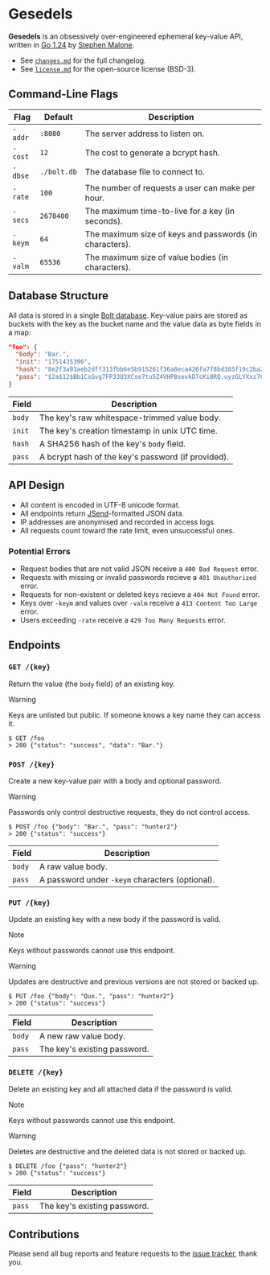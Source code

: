 # Gesedels

**Gesedels** is an obsessively over-engineered ephemeral key-value API, written in [Go 1.24][go] by [Stephen Malone][sm].

- See [`changes.md`][ch] for the full changelog.
- See [`license.md`][li] for the open-source license (BSD-3).

## Command-Line Flags

Flag    | Default     | Description
------- | ----------- | -----------
`-addr` | `:8080`     | The server address to listen on.
`-cost` | `12`        | The cost to generate a bcrypt hash.
`-dbse` | `./bolt.db` | The database file to connect to.
`-rate` | `100`       | The number of requests a user can make per hour.
`-secs` | `2678400`   | The maximum time-to-live for a key (in seconds).
`-keym` | `64`        | The maximum size of keys and passwords (in characters).
`-valm` | `65536`     | The maximum size of value bodies (in characters).

## Database Structure

All data is stored in a single [Bolt database][db]. Key-value pairs are stored as buckets with the key as the bucket name and the value data as byte fields in a map:

```json
"foo": {
  "body": "Bar.",
  "init": "1751435396",
  "hash": "8e2f3a93aeb2dff313fbb6e5b915261f36a8eca426fa7f8bd385f19c2ba287ae",
  "pass": "$2a$12$Bb1CsGvg7FP33U3XCse7tu5Z4VHP8sevkD7cKi8RQ.uyzGLYXxz76"
}
```

Field  | Description
------ | -----------
`body` | The key's raw whitespace-trimmed value body.
`init` | The key's creation timestamp in unix UTC time.
`hash` | A SHA256 hash of the key's `body` field.
`pass` | A bcrypt hash of the key's password (if provided).

## API Design

- All content is encoded in UTF-8 unicode format.
- All endpoints return [JSend][js]-formatted JSON data.
- IP addresses are anonymised and recorded in access logs.
- All requests count toward the rate limit, even unsuccessful ones.

### Potential Errors

- Request bodies that are not valid JSON receive a `400 Bad Request` error.
- Requests with missing or invalid passwords recieve a `401 Unauthorized` error.
- Requests for non-existent or deleted keys recieve a `404 Not Found` error.
- Keys over `-keym` and values over `-valm` receive a `413 Content Too Large` error.
- Users exceeding `-rate` receive a `429 Too Many Requests` error.

## Endpoints

### `GET /{key}`

Return the value (the `body` field) of an existing key.

> [!WARNING]
> Keys are unlisted but public. If someone knows a key name they can access it.

```text
$ GET /foo
> 200 {"status": "success", "data": "Bar."}
```

### `POST /{key}`

Create a new key-value pair with a body and optional password.

> [!WARNING]
> Passwords only control destructive requests, they do not control access.

```text
$ POST /foo {"body": "Bar.", "pass": "hunter2"}
> 200 {"status": "success"}
```

Field  | Description
------ | -----------
`body` | A raw value body.
`pass` | A password under `-keym` characters (optional).

### `PUT /{key}`

Update an existing key with a new body if the password is valid.

> [!NOTE]
> Keys without passwords cannot use this endpoint.

> [!WARNING]
> Updates are destructive and previous versions are not stored or backed up.

```text
$ PUT /foo {"body": "Qux.", "pass": "hunter2"}
> 200 {"status": "success"}
```

Field  | Description
------ | -----------
`body` | A new raw value body.
`pass` | The key's existing password.

### `DELETE /{key}`

Delete an existing key and all attached data if the password is valid.

> [!NOTE]
> Keys without passwords cannot use this endpoint.

> [!WARNING]
> Deletes are destructive and the deleted data is not stored or backed up.

```text
$ DELETE /foo {"pass": "hunter2"}
> 200 {"status": "success"}
```

Field  | Description
------ | -----------
`pass` | The key's existing password.

## Contributions

Please send all bug reports and feature requests to the [issue tracker][it], thank you.

[ca]: https://caddyserver.com
[ch]: https://github.com/gesedels/gesedels/blob/main/changes.md
[db]: https://github.com/etcd-io/bbolt
[js]: https://github.com/omniti-labs/jsend
[li]: https://github.com/gesedels/gesedels/blob/main/license.md
[go]: https://go.dev/doc/go1.24
[it]: https://github.com/gesedels/gesedels/issues
[rm]: https://github.com/gesedels/gesedels/blob/main/readme.md
[sm]: https://github.com/gesedels
